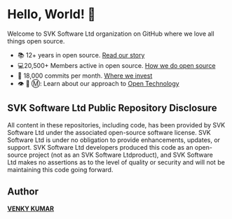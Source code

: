 # Hello, World! :wave:

Welcome to SVK Software Ltd organization on GitHub where we love all things open source.

* :books: 12+ years in open source. [Read our story](https://www.svktechinc.com/)
* :computer:20,500+ Members active in open source. [How we do open source](https://www.svktechinc.com/)
* :office: 18,000 commits per month. [Where we invest](https://www.svktechinc.com/)
* 👁️ 🐝 Ⓜ️: Learn about our approach to [Open Technology](https://www.svktechinc.com/)

## SVK Software Ltd Public Repository Disclosure
All content in these repositories, including code, has been provided by SVK Software Ltd under the associated open-source software license. SVK Software Ltd is under no obligation to provide enhancements, updates, or support. SVK Software Ltd developers produced this code as an open-source project (not as an SVK Software Ltdproduct), and SVK Software Ltd makes no assertions as to the level of quality or security and will not be maintaining this code going forward.

## Author
**[VENKY KUMAR](https://github.com/BoddepallyVenkatesh06)**
